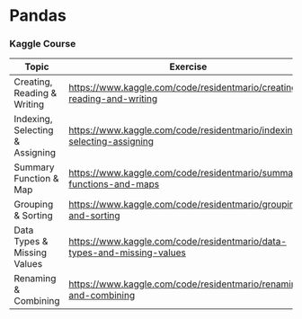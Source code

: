 # Pandas

### Kaggle Course

| Topic                           | Exercise                                                                | Solution |
| ------------------------------- | ----------------------------------------------------------------------- | -------- |
| Creating, Reading & Writing     | https://www.kaggle.com/code/residentmario/creating-reading-and-writing  |          |
| Indexing, Selecting & Assigning | https://www.kaggle.com/code/residentmario/indexing-selecting-assigning  |          |
| Summary Function & Map          | https://www.kaggle.com/code/residentmario/summary-functions-and-maps    |          |
| Grouping & Sorting              | https://www.kaggle.com/code/residentmario/grouping-and-sorting          |          |
| Data Types & Missing Values     | https://www.kaggle.com/code/residentmario/data-types-and-missing-values |          |
| Renaming & Combining            | https://www.kaggle.com/code/residentmario/renaming-and-combining        |          |
